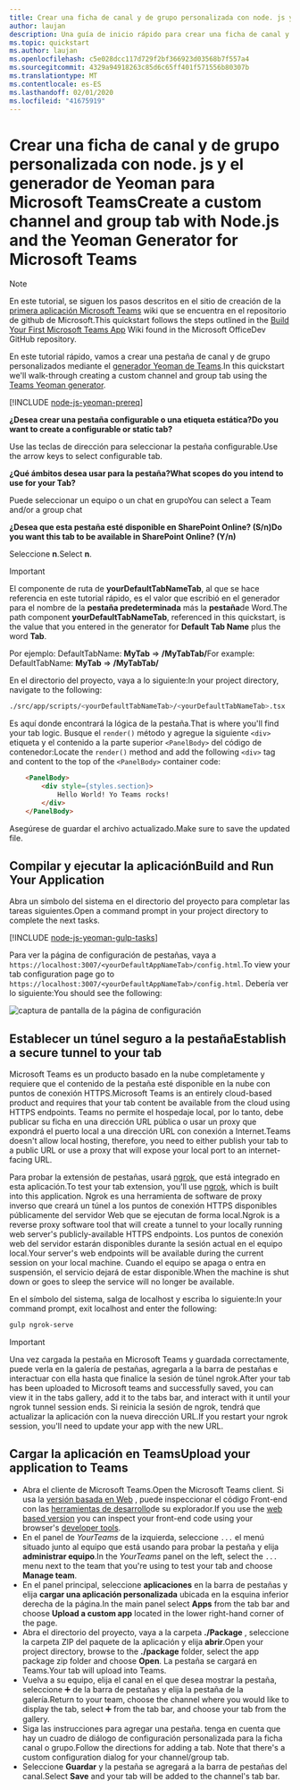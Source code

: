 ```yaml
---
title: Crear una ficha de canal y de grupo personalizada con node. js y el generador de Yeoman para Microsoft Teams
author: laujan
description: Una guía de inicio rápido para crear una ficha de canal y de grupo con el generador de Yeoman para Microsoft Teams.
ms.topic: quickstart
ms.author: laujan
ms.openlocfilehash: c5e028dcc117d729f2bf366923d03568b7f557a4
ms.sourcegitcommit: 4329a94918263c85d6c65ff401f571556b80307b
ms.translationtype: MT
ms.contentlocale: es-ES
ms.lasthandoff: 02/01/2020
ms.locfileid: "41675919"
---
```

# <a name="create-a-custom-channel-and-group-tab-with-nodejs-and-the-yeoman-generator-for-microsoft-teams"></a><span data-ttu-id="74009-103">Crear una ficha de canal y de grupo personalizada con node. js y el generador de Yeoman para Microsoft Teams</span><span class="sxs-lookup"><span data-stu-id="74009-103">Create a custom channel and group tab with Node.js and the Yeoman Generator for Microsoft Teams</span></span>

>[!NOTE]
><span data-ttu-id="74009-104">En este tutorial, se siguen los pasos descritos en el sitio de creación de la [primera aplicación Microsoft Teams](https://github.com/OfficeDev/generator-teams/wiki/Build-Your-First-Microsoft-Teams-App) wiki que se encuentra en el repositorio de github de Microsoft.</span><span class="sxs-lookup"><span data-stu-id="74009-104">This quickstart follows the steps outlined in the [Build Your First Microsoft Teams App](https://github.com/OfficeDev/generator-teams/wiki/Build-Your-First-Microsoft-Teams-App) Wiki found in the Microsoft OfficeDev GitHub repository.</span></span>

<span data-ttu-id="74009-105">En este tutorial rápido, vamos a crear una pestaña de canal y de grupo personalizados mediante el [generador Yeoman de Teams](https://github.com/OfficeDev/generator-teams/).</span><span class="sxs-lookup"><span data-stu-id="74009-105">In this quickstart we'll walk-through creating a custom channel and group tab using the [Teams Yeoman generator](https://github.com/OfficeDev/generator-teams/).</span></span>

[!INCLUDE [node-js-yeoman-prereq](~/includes/tabs/node-js-yeoman-prereq.md)]

<span data-ttu-id="74009-106">**¿Desea crear una pestaña configurable o una etiqueta estática?**</span><span class="sxs-lookup"><span data-stu-id="74009-106">**Do you want to create a configurable or static tab?**</span></span>

<span data-ttu-id="74009-107">Use las teclas de dirección para seleccionar la pestaña configurable.</span><span class="sxs-lookup"><span data-stu-id="74009-107">Use the arrow keys to select configurable tab.</span></span>

<span data-ttu-id="74009-108">**¿Qué ámbitos desea usar para la pestaña?**</span><span class="sxs-lookup"><span data-stu-id="74009-108">**What scopes do you intend to use for your Tab?**</span></span>

<span data-ttu-id="74009-109">Puede seleccionar un equipo o un chat en grupo</span><span class="sxs-lookup"><span data-stu-id="74009-109">You can select a Team and/or a group chat</span></span>

<span data-ttu-id="74009-110">**¿Desea que esta pestaña esté disponible en SharePoint Online? (S/n)**</span><span class="sxs-lookup"><span data-stu-id="74009-110">**Do you want this tab to be available in SharePoint Online? (Y/n)**</span></span> 

<span data-ttu-id="74009-111">Seleccione **n**.</span><span class="sxs-lookup"><span data-stu-id="74009-111">Select **n**.</span></span>

>[!IMPORTANT]
><span data-ttu-id="74009-112">El componente de ruta de **yourDefaultTabNameTab**, al que se hace referencia en este tutorial rápido, es el valor que escribió en el generador para el nombre de la **pestaña predeterminada** más la **pestaña**de Word.</span><span class="sxs-lookup"><span data-stu-id="74009-112">The path component **yourDefaultTabNameTab**, referenced in this quickstart, is the value that you entered in the generator for **Default Tab Name** plus the word **Tab**.</span></span>
>
><span data-ttu-id="74009-113">Por ejemplo: DefaultTabName: **MyTab** => **/MyTabTab/**</span><span class="sxs-lookup"><span data-stu-id="74009-113">For example: DefaultTabName: **MyTab** => **/MyTabTab/**</span></span>

<span data-ttu-id="74009-114">En el directorio del proyecto, vaya a lo siguiente:</span><span class="sxs-lookup"><span data-stu-id="74009-114">In your project directory, navigate to the following:</span></span>

```bash
./src/app/scripts/<yourDefaultTabNameTab>/<yourDefaultTabNameTab>.tsx
```

<span data-ttu-id="74009-115">Es aquí donde encontrará la lógica de la pestaña.</span><span class="sxs-lookup"><span data-stu-id="74009-115">That is where you'll find your tab logic.</span></span> <span data-ttu-id="74009-116">Busque el `render()` método y agregue la siguiente `<div>` etiqueta y el contenido a la parte superior `<PanelBody>` del código de contenedor:</span><span class="sxs-lookup"><span data-stu-id="74009-116">Locate the `render()` method and add the following `<div>` tag and content to the top of the `<PanelBody>` container code:</span></span>

```html
    <PanelBody>
        <div style={styles.section}>
            Hello World! Yo Teams rocks!
        </div>
    </PanelBody>
```

<span data-ttu-id="74009-117">Asegúrese de guardar el archivo actualizado.</span><span class="sxs-lookup"><span data-stu-id="74009-117">Make sure to save the updated file.</span></span>

## <a name="build-and-run-your-application"></a><span data-ttu-id="74009-118">Compilar y ejecutar la aplicación</span><span class="sxs-lookup"><span data-stu-id="74009-118">Build and Run Your Application</span></span>

<span data-ttu-id="74009-119">Abra un símbolo del sistema en el directorio del proyecto para completar las tareas siguientes.</span><span class="sxs-lookup"><span data-stu-id="74009-119">Open a command prompt in your project directory to complete the next tasks.</span></span>

[!INCLUDE [node-js-yeoman-gulp-tasks](~/includes/tabs/node-js-yeoman-gulp-tasks.md)]

<span data-ttu-id="74009-120">Para ver la página de configuración de pestañas, vaya a `https://localhost:3007/<yourDefaultAppNameTab>/config.html`.</span><span class="sxs-lookup"><span data-stu-id="74009-120">To view your tab configuration page go to `https://localhost:3007/<yourDefaultAppNameTab>/config.html`.</span></span> <span data-ttu-id="74009-121">Debería ver lo siguiente:</span><span class="sxs-lookup"><span data-stu-id="74009-121">You should see the following:</span></span>

![captura de pantalla de la página de configuración](~/assets/images/tab-images/configurationPage.png)

## <a name="establish-a-secure-tunnel-to-your-tab"></a><span data-ttu-id="74009-123">Establecer un túnel seguro a la pestaña</span><span class="sxs-lookup"><span data-stu-id="74009-123">Establish a secure tunnel to your tab</span></span>

<span data-ttu-id="74009-124">Microsoft Teams es un producto basado en la nube completamente y requiere que el contenido de la pestaña esté disponible en la nube con puntos de conexión HTTPS.</span><span class="sxs-lookup"><span data-stu-id="74009-124">Microsoft Teams is an entirely cloud-based product and requires that your tab content be available from the cloud using HTTPS endpoints.</span></span> <span data-ttu-id="74009-125">Teams no permite el hospedaje local, por lo tanto, debe publicar su ficha en una dirección URL pública o usar un proxy que expondrá el puerto local a una dirección URL con conexión a Internet.</span><span class="sxs-lookup"><span data-stu-id="74009-125">Teams doesn't allow local hosting, therefore, you need to either publish your tab to a public URL or use a proxy that will expose your local port to an internet-facing URL.</span></span>

<span data-ttu-id="74009-126">Para probar la extensión de pestañas, usará [ngrok](https://ngrok.com/docs), que está integrado en esta aplicación.</span><span class="sxs-lookup"><span data-stu-id="74009-126">To test your tab extension, you'll use [ngrok](https://ngrok.com/docs), which is built into this application.</span></span> <span data-ttu-id="74009-127">Ngrok es una herramienta de software de proxy inverso que creará un túnel a los puntos de conexión HTTPS disponibles públicamente del servidor Web que se ejecutan de forma local.</span><span class="sxs-lookup"><span data-stu-id="74009-127">Ngrok is a reverse proxy software tool that will create a tunnel to your locally running web server's publicly-available HTTPS endpoints.</span></span> <span data-ttu-id="74009-128">Los puntos de conexión web del servidor estarán disponibles durante la sesión actual en el equipo local.</span><span class="sxs-lookup"><span data-stu-id="74009-128">Your server's web endpoints will be available during the current session on your local machine.</span></span> <span data-ttu-id="74009-129">Cuando el equipo se apaga o entra en suspensión, el servicio dejará de estar disponible.</span><span class="sxs-lookup"><span data-stu-id="74009-129">When the machine is shut down or goes to sleep the service will no longer be available.</span></span>

<span data-ttu-id="74009-130">En el símbolo del sistema, salga de localhost y escriba lo siguiente:</span><span class="sxs-lookup"><span data-stu-id="74009-130">In your command prompt, exit localhost and enter the following:</span></span>

```bash
gulp ngrok-serve
```

> [!IMPORTANT]
> <span data-ttu-id="74009-131">Una vez cargada la pestaña en Microsoft Teams y guardada correctamente, puede verla en la galería de pestañas, agregarla a la barra de pestañas e interactuar con ella hasta que finalice la sesión de túnel ngrok.</span><span class="sxs-lookup"><span data-stu-id="74009-131">After your tab has been uploaded to Microsoft teams and successfully saved, you can view it in the tabs gallery, add it to the tabs bar, and interact with it until your ngrok tunnel session ends.</span></span> <span data-ttu-id="74009-132">Si reinicia la sesión de ngrok, tendrá que actualizar la aplicación con la nueva dirección URL.</span><span class="sxs-lookup"><span data-stu-id="74009-132">If you restart your ngrok session, you'll need to update your app with the new URL.</span></span>

## <a name="upload-your-application-to-teams"></a><span data-ttu-id="74009-133">Cargar la aplicación en Teams</span><span class="sxs-lookup"><span data-stu-id="74009-133">Upload your application to Teams</span></span>

- <span data-ttu-id="74009-134">Abra el cliente de Microsoft Teams.</span><span class="sxs-lookup"><span data-stu-id="74009-134">Open the Microsoft Teams client.</span></span> <span data-ttu-id="74009-135">Si usa la [versión basada en Web](https://teams.microsoft.com) , puede inspeccionar el código Front-end con las [herramientas de desarrollo](~/tabs/how-to/developer-tools.md)de su explorador.</span><span class="sxs-lookup"><span data-stu-id="74009-135">If you use the [web based version](https://teams.microsoft.com) you can inspect your front-end code using your browser's [developer tools](~/tabs/how-to/developer-tools.md).</span></span>
- <span data-ttu-id="74009-136">En el panel de *YourTeams* de la izquierda, seleccione `...` el menú situado junto al equipo que está usando para probar la pestaña y elija **administrar equipo**.</span><span class="sxs-lookup"><span data-stu-id="74009-136">In the *YourTeams* panel on the left, select the `...` menu next to the team that you're using to test your tab and choose **Manage team**.</span></span>
- <span data-ttu-id="74009-137">En el panel principal, seleccione **aplicaciones** en la barra de pestañas y elija **cargar una aplicación personalizada** ubicada en la esquina inferior derecha de la página.</span><span class="sxs-lookup"><span data-stu-id="74009-137">In the main panel select **Apps** from the tab bar and choose **Upload a custom app** located in the lower right-hand corner of the page.</span></span>
- <span data-ttu-id="74009-138">Abra el directorio del proyecto, vaya a la carpeta **./Package** , seleccione la carpeta ZIP del paquete de la aplicación y elija **abrir**.</span><span class="sxs-lookup"><span data-stu-id="74009-138">Open your project directory, browse to the **./package** folder, select the app package zip folder and choose **Open**.</span></span> <span data-ttu-id="74009-139">La pestaña se cargará en Teams.</span><span class="sxs-lookup"><span data-stu-id="74009-139">Your tab will upload into Teams.</span></span>
- <span data-ttu-id="74009-140">Vuelva a su equipo, elija el canal en el que desea mostrar la pestaña, seleccione ➕ de la barra de pestañas y elija la pestaña de la galería.</span><span class="sxs-lookup"><span data-stu-id="74009-140">Return to your team, choose the channel where you would like to display the tab, select ➕ from the tab bar, and choose your tab from the gallery.</span></span>
- <span data-ttu-id="74009-141">Siga las instrucciones para agregar una pestaña. tenga en cuenta que hay un cuadro de diálogo de configuración personalizada para la ficha canal o grupo.</span><span class="sxs-lookup"><span data-stu-id="74009-141">Follow the directions for adding a tab. Note that there's a custom configuration dialog for your channel/group tab.</span></span>
- <span data-ttu-id="74009-142">Seleccione **Guardar** y la pestaña se agregará a la barra de pestañas del canal.</span><span class="sxs-lookup"><span data-stu-id="74009-142">Select **Save** and your tab will be added to the channel's tab bar.</span></span>
